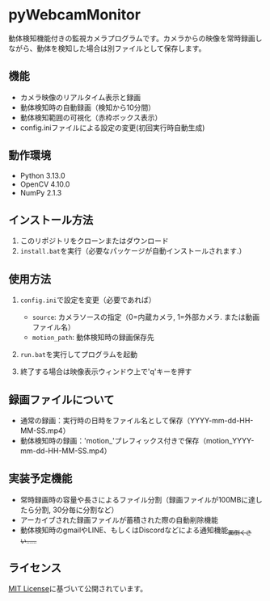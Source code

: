# pyWebcamMonitor

動体検知機能付きの監視カメラプログラムです。カメラからの映像を常時録画しながら、動体を検知した場合は別ファイルとして保存します。

## 機能

- カメラ映像のリアルタイム表示と録画
- 動体検知時の自動録画（検知から10分間）
- 動体検知範囲の可視化（赤枠ボックス表示）
- config.iniファイルによる設定の変更(初回実行時自動生成)

## 動作環境

- Python 3.13.0
- OpenCV 4.10.0
- NumPy 2.1.3

## インストール方法

1. このリポジトリをクローンまたはダウンロード
2. `install.bat`を実行（必要なパッケージが自動インストールされます.）

## 使用方法

1. `config.ini`で設定を変更（必要であれば）
   - `source`: カメラソースの指定（0=内蔵カメラ, 1=外部カメラ. または動画ファイル名）
   - `motion_path`: 動体検知時の録画保存先

2. `run.bat`を実行してプログラムを起動

3. 終了する場合は映像表示ウィンドウ上で'q'キーを押す

## 録画ファイルについて

- 通常の録画：実行時の日時をファイル名として保存（YYYY-mm-dd-HH-MM-SS.mp4）
- 動体検知時の録画：'motion_'プレフィックス付きで保存（motion_YYYY-mm-dd-HH-MM-SS.mp4）

## 実装予定機能

- 常時録画時の容量や長さによるファイル分割（録画ファイルが100MBに達したら分割, 30分毎に分割など）
- アーカイブされた録画ファイルが蓄積された際の自動削除機能
- 動体検知時のgmailやLINE、もしくはDiscordなどによる通知機能<sub>~~面倒くさい......~~</sub>

## ライセンス

[MIT License](LICENSE)に基づいて公開されています。